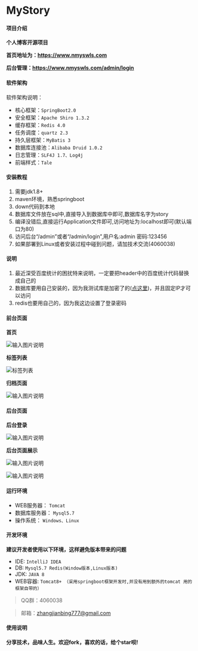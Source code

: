 # MyStory

#### 项目介绍

 **个人博客开源项目** 

 **首页地址为：https://www.nmyswls.com** 

 **后台管理：https://www.nmyswls.com/admin/login** 

#### 软件架构

软件架构说明：
- 核心框架：`SpringBoot2.0`
- 安全框架：`Apache Shiro 1.3.2`
- 缓存框架：`Redis 4.0`
- 任务调度：`quartz 2.3`
- 持久层框架：`MyBatis 3`
- 数据库连接池：`Alibaba Druid 1.0.2`
- 日志管理：`SLF4J 1.7、Log4j`
- 前端样式：`Tale`

#### 安装教程

1. 需要jdk1.8+
2. maven环境，熟悉springboot
3. down代码到本地
4. 数据库文件放在sql中,直接导入到数据库中即可,数据库名字为story
5. 编译没错后,直接运行Application文件即可,访问地址为:localhost即可(默认端口为80)
6. 访问后台“/admin”或者“/admin/login”,用户名:admin 密码:123456
7. 如果部署到Linux或者安装过程中碰到问题，请加技术交流(4060038)

#### 说明
1. 最近深受百度统计的困扰特来说明，一定要把header中的百度统计代码替换成自己的
2. 数据库要用自己安装的，因为我测试库是加密了的([点这里][1])，并且固定IP才可以访问
3. redis也要用自己的，因为我这边设置了登录密码

#### 前台页面
 **首页** 

![输入图片说明](https://images.gitee.com/uploads/images/2018/0930/111904_8609d6e2_1705382.jpeg "menu.saveimg.savepath20180930111841.jpg")

**标签列表**

![标签列表](https://images.gitee.com/uploads/images/2018/0930/113723_413f18c0_1705382.jpeg "menu.saveimg.savepath20180930113705.jpg")

**归档页面**

![输入图片说明](https://images.gitee.com/uploads/images/2018/0930/113805_76139847_1705382.jpeg "menu.saveimg.savepath20180930113742.jpg")

#### 后台页面
**后台登录**

![输入图片说明](https://images.gitee.com/uploads/images/2018/0930/112038_5a91cf9f_1705382.jpeg "menu.saveimg.savepath20180930112013.jpg")

**后台页面展示**

![输入图片说明](https://images.gitee.com/uploads/images/2018/0930/112131_0c900467_1705382.jpeg "menu.saveimg.savepath20180930112106.jpg")

![输入图片说明](https://images.gitee.com/uploads/images/2018/0930/112300_016c60b6_1705382.jpeg "menu.saveimg.savepath20180930112250.jpg")
#### 运行环境
- WEB服务器： `Tomcat`
- 数据库服务器： `Mysql5.7`
- 操作系统： `Windows、Linux`
#### 开发环境
 **建议开发者使用以下环境，这样避免版本带来的问题** 
- IDE: `IntelliJ IDEA`
- DB: `Mysql5.7 Redis(Window版本,Linux版本)`
- JDK: `JAVA 8`
- WEB容器: `Tomcat8+ （采用springboot框架开发时,并没有用到额外的tomcat 用的框架自带的）`

> QQ群：4060038

> 邮箱：zhangjianbing777@gmail.com

#### 使用说明

**分享技术，品味人生。欢迎fork，喜欢的话，给个star呗!**

  [1]: http://www.baidu.com
